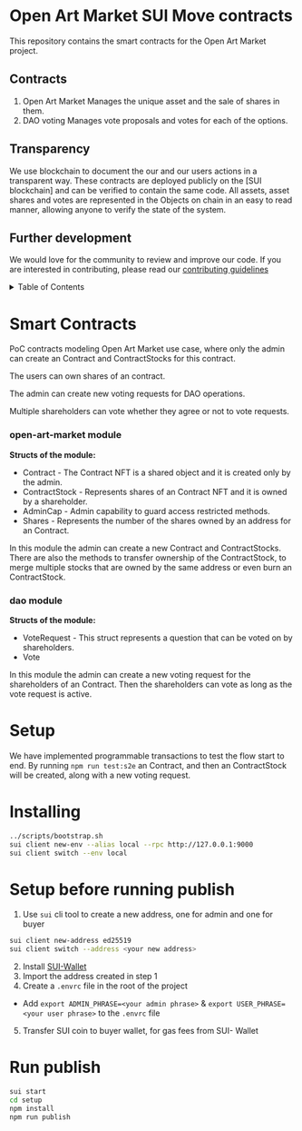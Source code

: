 # Open Art Market SUI Move contracts
This repository contains the smart contracts for the Open Art Market project.

## Contracts
1. Open Art Market
    Manages the unique asset and the sale of shares in them.
2. DAO voting 
    Manages vote proposals and votes for each of the options.

## Transparency
We use blockchain to document the our and our users actions in a transparent way. 
These contracts are deployed publicly on the [SUI blockchain] and can be verified to contain the same code. 
All assets, asset shares and votes are represented in the Objects on chain in an easy to read manner, allowing anyone to verify the state of the system.

## Further development
We would love for the community to review and improve our code. If you are interested in contributing, please read our [contributing guidelines](CONTRIBUTING.md)




<!-- TABLE OF CONTENTS -->
<details>
  <summary>Table of Contents</summary>
  <ol>
    <li>
      <a href="#about-the-project">Smart Contracts</a>
      <ul>
        <li><a href="#open-art-market">open_art_market module</a></li>
      </ul>
      <ul>
        <li><a href="#dao">dao module</a></li>
      </ul>
    </li>
    <li>
      <a href="#setup">Setup</a>
    </li>
  </ol>
</details>


# Smart Contracts

PoC contracts modeling Open Art Market use case, where only the admin can create an Contract and ContractStocks for this contract. 

The users can own shares of an contract. 

The admin can create new voting requests for DAO operations. 

Multiple shareholders can vote whether they agree or not to vote requests.


### open-art-market module

<b>Structs of the module:</b>

* Contract - The Contract NFT is a shared object and it is created only by the admin.
* ContractStock - Represents shares of an Contract NFT and it is owned by a shareholder.
* AdminCap - Admin capability to guard access restricted methods.
* Shares - Represents the number of the shares owned by an address for an Contract.

In this module the admin can create a new Contract and ContractStocks. There are also the methods to transfer ownership of the ContractStock, to merge multiple stocks that are owned by the same address or even burn an ContractStock.

### dao module

<b>Structs of the module:</b>

* VoteRequest - This struct represents a question that can be voted on by shareholders.
* Vote

In this module the admin can create a new voting request for the shareholders of an Contract. Then the shareholders can vote as long as the vote request is active.

# Setup

We have implemented programmable transactions to test the flow start to end. By running `npm run test:s2e` an Contract, and then an ContractStock will be created, along with a new voting request.


# Installing
```sh
../scripts/bootstrap.sh
sui client new-env --alias local --rpc http://127.0.0.1:9000 
sui client switch --env local
```

# Setup before running publish
1. Use `sui` cli tool to create a new address, one for admin and one for buyer
```sh
sui client new-address ed25519
sui client switch --address <your new address>
```
2. Install [SUI-Wallet](https://chrome.google.com/webstore/detail/sui-wallet/opcgpfmipidbgpenhmajoajpbobppdil)
3. Import the address created in step 1
4. Create a `.envrc` file in the root of the project
  - Add `export ADMIN_PHRASE=<your admin phrase>` & `export USER_PHRASE=<your user phrase>` to the `.envrc` file
5. Transfer SUI coin to buyer wallet, for gas fees from SUI- Wallet

# Run publish
```sh
sui start
cd setup 
npm install
npm run publish
```

